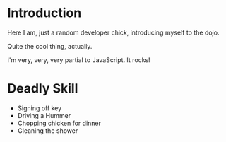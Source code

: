 # Introduction

Here I am, just a random developer chick, introducing myself to the dojo.

Quite the cool thing, actually.

I'm very, very, very partial to JavaScript. It rocks!

Deadly Skill
============
* Signing off key
* Driving a Hummer
* Chopping chicken for dinner
* Cleaning the shower
